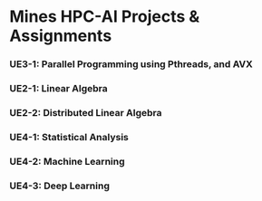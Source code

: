 # Mines HPC-AI Projects & Assignments

### UE3-1: Parallel Programming using Pthreads, and AVX
### UE2-1: Linear Algebra
### UE2-2: Distributed Linear Algebra
### UE4-1: Statistical Analysis
### UE4-2: Machine Learning
### UE4-3: Deep Learning

